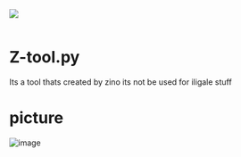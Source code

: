 <img src="https://img.shields.io/badge/Written%20In-Python-blue?style=flat-square">
</p>


<!DOCTYPE html>
<html lang="de">
<head>
    <meta charset="UTF-8">
    <meta name="viewport" content="width=device-width, initial-scale=1.0">
    
</head>
<body>
    <img src="![image](https://github.com/Zinxo3/Z-tool.py/assets/151643629/03983607-efb8-4eb7-9f4f-3ed2bd6a34fb)
" alt="">
</body>
</html>




# Z-tool.py
Its a tool thats created by zino
its not be used for iligale stuff






# picture
![image](https://github.com/Zinxo3/Z-tool.py/assets/151643629/082f8e7d-1f34-4479-a8b0-03fde567af6f)



 


